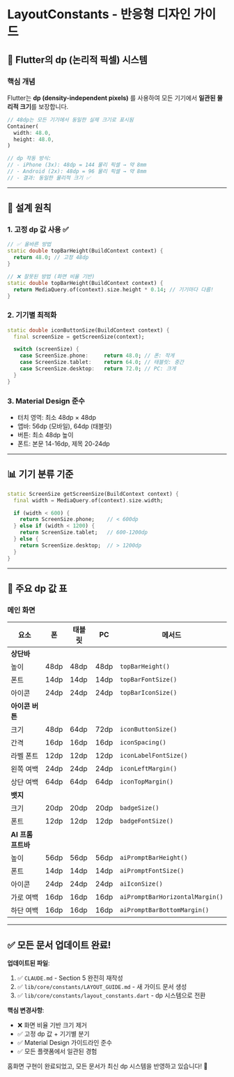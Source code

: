 # LayoutConstants - 반응형 디자인 가이드

## 📐 Flutter의 dp (논리적 픽셀) 시스템

### 핵심 개념

Flutter는 **dp (density-independent pixels)** 를 사용하여 모든 기기에서 **일관된 물리적 크기**를 보장합니다.

```dart
// 48dp는 모든 기기에서 동일한 실제 크기로 표시됨
Container(
  width: 48.0,
  height: 48.0,
)

// dp 작동 방식:
// - iPhone (3x): 48dp = 144 물리 픽셀 → 약 8mm
// - Android (2x): 48dp = 96 물리 픽셀 → 약 8mm
// - 결과: 동일한 물리적 크기 ✅
```

---

## 🎯 설계 원칙

### 1. 고정 dp 값 사용 ✅

```dart
// ✅ 올바른 방법
static double topBarHeight(BuildContext context) {
  return 48.0; // 고정 48dp
}

// ❌ 잘못된 방법 (화면 비율 기반)
static double topBarHeight(BuildContext context) {
  return MediaQuery.of(context).size.height * 0.14; // 기기마다 다름!
}
```

### 2. 기기별 최적화

```dart
static double iconButtonSize(BuildContext context) {
  final screenSize = getScreenSize(context);

  switch (screenSize) {
    case ScreenSize.phone:     return 48.0; // 폰: 작게
    case ScreenSize.tablet:    return 64.0; // 태블릿: 중간
    case ScreenSize.desktop:   return 72.0; // PC: 크게
  }
}
```

### 3. Material Design 준수

- 터치 영역: 최소 48dp × 48dp
- 앱바: 56dp (모바일), 64dp (태블릿)
- 버튼: 최소 48dp 높이
- 폰트: 본문 14-16dp, 제목 20-24dp

---

## 📊 기기 분류 기준

```dart
static ScreenSize getScreenSize(BuildContext context) {
  final width = MediaQuery.of(context).size.width;

  if (width < 600) {
    return ScreenSize.phone;    // < 600dp
  } else if (width < 1200) {
    return ScreenSize.tablet;   // 600-1200dp
  } else {
    return ScreenSize.desktop;  // > 1200dp
  }
}
```

---

## 📏 주요 dp 값 표

### 메인 화면

| 요소 | 폰 | 태블릿 | PC | 메서드 |
|------|------|--------|-----|--------|
| **상단바** |
| 높이 | 48dp | 48dp | 48dp | `topBarHeight()` |
| 폰트 | 14dp | 14dp | 14dp | `topBarFontSize()` |
| 아이콘 | 24dp | 24dp | 24dp | `topBarIconSize()` |
| **아이콘 버튼** |
| 크기 | 48dp | 64dp | 72dp | `iconButtonSize()` |
| 간격 | 16dp | 16dp | 16dp | `iconSpacing()` |
| 라벨 폰트 | 12dp | 12dp | 12dp | `iconLabelFontSize()` |
| 왼쪽 여백 | 24dp | 24dp | 24dp | `iconLeftMargin()` |
| 상단 여백 | 64dp | 64dp | 64dp | `iconTopMargin()` |
| **뱃지** |
| 크기 | 20dp | 20dp | 20dp | `badgeSize()` |
| 폰트 | 12dp | 12dp | 12dp | `badgeFontSize()` |
| **AI 프롬프트바** |
| 높이 | 56dp | 56dp | 56dp | `aiPromptBarHeight()` |
| 폰트 | 14dp | 14dp | 14dp | `aiPromptFontSize()` |
| 아이콘 | 24dp | 24dp | 24dp | `aiIconSize()` |
| 가로 여백 | 16dp | 16dp | 16dp | `aiPromptBarHorizontalMargin()` |
| 하단 여백 | 16dp | 16dp | 16dp | `aiPromptBarBottomMargin()` |

---

## ✅ 모든 문서 업데이트 완료!

**업데이트된 파일**:
1. ✅ `CLAUDE.md` - Section 5 완전히 재작성
2. ✅ `lib/core/constants/LAYOUT_GUIDE.md` - 새 가이드 문서 생성
3. ✅ `lib/core/constants/layout_constants.dart` - dp 시스템으로 전환

**핵심 변경사항**:
- ❌ 화면 비율 기반 크기 제거
- ✅ 고정 dp 값 + 기기별 분기
- ✅ Material Design 가이드라인 준수
- ✅ 모든 플랫폼에서 일관된 경험

홈화면 구현이 완료되었고, 모든 문서가 최신 dp 시스템을 반영하고 있습니다! 🎉